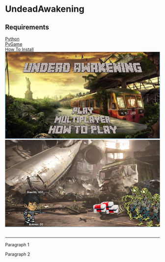 # UndeadAwakening

<h2>Requirements</h2>
<a href="https://www.python.org/downloads/">Python</a><br>
<a href="https://www.lfd.uci.edu/~gohlke/pythonlibs/#pygame">PyGame</a><br>
<a href="https://www.youtube.com/watch?v=_GikMdhAhv0&t=58s">How To Install</a><br>

<img src="https://github.com/Ball1210/UndeadAwakening/blob/master/startscreen.png">
<img src="https://github.com/Ball1210/UndeadAwakening/blob/master/Level%201.png">
<img src="">

<hr>
<p>
Paragraph 1
</p>
<p>
Paragraph 2
</p>
